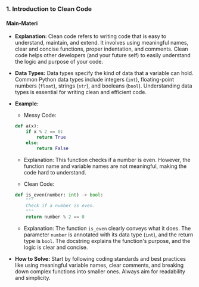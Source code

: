 ### 1. Introduction to Clean Code

#### Main-Materi
- **Explanation:** Clean code refers to writing code that is easy to understand, maintain, and extend. It involves using meaningful names, clear and concise functions, proper indentation, and comments. Clean code helps other developers (and your future self) to easily understand the logic and purpose of your code.

- **Data Types:** Data types specify the kind of data that a variable can hold. Common Python data types include integers (`int`), floating-point numbers (`float`), strings (`str`), and booleans (`bool`). Understanding data types is essential for writing clean and efficient code.

- **Example:**
  - Messy Code:
  ```python
  def a(x):
      if x % 2 == 0:
          return True
      else:
          return False
  ```
  - Explanation: This function checks if a number is even. However, the function name and variable names are not meaningful, making the code hard to understand.

  - Clean Code:
  ```python
  def is_even(number: int) -> bool:
      """
      Check if a number is even.
      """
      return number % 2 == 0
  ```
  - Explanation: The function `is_even` clearly conveys what it does. The parameter `number` is annotated with its data type (`int`), and the return type is `bool`. The docstring explains the function's purpose, and the logic is clear and concise.

- **How to Solve:** Start by following coding standards and best practices like using meaningful variable names, clear comments, and breaking down complex functions into smaller ones. Always aim for readability and simplicity.
